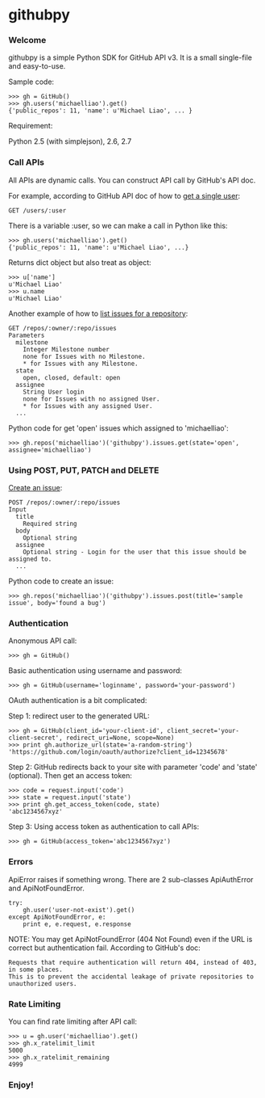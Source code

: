 githubpy
========

### Welcome

githubpy is a simple Python SDK for GitHub API v3. It is a small single-file and easy-to-use.

Sample code:

```
>>> gh = GitHub()
>>> gh.users('michaelliao').get()
{'public_repos': 11, 'name': u'Michael Liao', ... }
```

Requirement:

Python 2.5 (with simplejson), 2.6, 2.7

### Call APIs

All APIs are dynamic calls. You can construct API call by GitHub's API doc.

For example, according to GitHub API doc of how to [get a single user](http://developer.github.com/v3/users/#get-a-single-user):

```
GET /users/:user
```

There is a variable :user, so we can make a call in Python like this:

```
>>> gh.users('michaelliao').get()
{'public_repos': 11, 'name': u'Michael Liao', ...}
```

Returns dict object but also treat as object:

```
>>> u['name']
u'Michael Liao'
>>> u.name
u'Michael Liao'
```

Another example of how to [list issues for a repository](http://developer.github.com/v3/issues/#list-issues-for-a-repository):

```
GET /repos/:owner/:repo/issues
Parameters
  milestone
    Integer Milestone number
    none for Issues with no Milestone.
    * for Issues with any Milestone.
  state
    open, closed, default: open
  assignee
    String User login
    none for Issues with no assigned User.
    * for Issues with any assigned User.
  ...
```

Python code for get 'open' issues which assigned to 'michaelliao':

```
>>> gh.repos('michaelliao')('githubpy').issues.get(state='open', assignee='michaelliao')
```

### Using POST, PUT, PATCH and DELETE

[Create an issue](http://developer.github.com/v3/issues/#create-an-issue):

```
POST /repos/:owner/:repo/issues
Input
  title
    Required string
  body
    Optional string
  assignee
    Optional string - Login for the user that this issue should be assigned to.
  ...
```

Python code to create an issue:

```
>>> gh.repos('michaelliao')('githubpy').issues.post(title='sample issue', body='found a bug')
```

### Authentication

Anonymous API call:

```
>>> gh = GitHub()
```

Basic authentication using username and password:

```
>>> gh = GitHub(username='loginname', password='your-password')
```

OAuth authentication is a bit complicated:

Step 1: redirect user to the generated URL:

```
>>> gh = GitHub(client_id='your-client-id', client_secret='your-client-secret', redirect_uri=None, scope=None)
>>> print gh.authorize_url(state='a-random-string')
'https://github.com/login/oauth/authorize?client_id=12345678'
```

Step 2: GitHub redirects back to your site with parameter 'code' and 'state' (optional). Then get an access token:

```
>>> code = request.input('code')
>>> state = request.input('state')
>>> print gh.get_access_token(code, state)
'abc1234567xyz'
```

Step 3: Using access token as authentication to call APIs:

```
>>> gh = GitHub(access_token='abc1234567xyz')
```

### Errors

ApiError raises if something wrong. There are 2 sub-classes ApiAuthError and ApiNotFoundError.

```
try:
    gh.user('user-not-exist').get()
except ApiNotFoundError, e:
    print e, e.request, e.response
```

NOTE: You may get ApiNotFoundError (404 Not Found) even if the URL is correct but authentication fail. According to GitHub's doc:

```
Requests that require authentication will return 404, instead of 403, in some places.
This is to prevent the accidental leakage of private repositories to unauthorized users.
```

### Rate Limiting

You can find rate limiting after API call:

```
>>> u = gh.user('michaelliao').get()
>>> gh.x_ratelimit_limit
5000
>>> gh.x_ratelimit_remaining
4999
```

### Enjoy!
